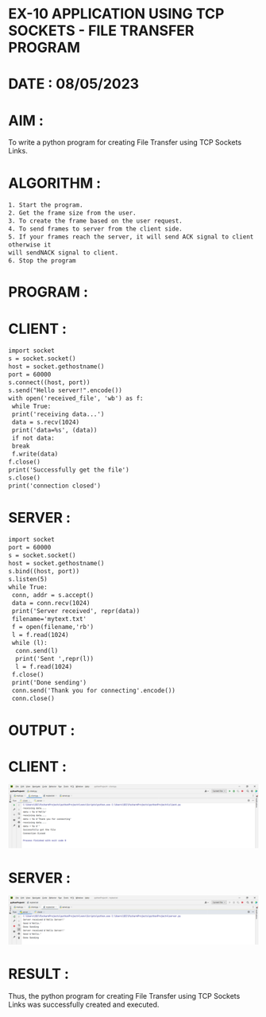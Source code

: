 # EX-10 APPLICATION USING TCP SOCKETS - FILE TRANSFER PROGRAM

# DATE : 08/05/2023

# AIM :
To write a python program for creating File Transfer using TCP Sockets Links.


# ALGORITHM :
```
1. Start the program.
2. Get the frame size from the user.
3. To create the frame based on the user request.
4. To send frames to server from the client side.
5. If your frames reach the server, it will send ACK signal to client otherwise it
will sendNACK signal to client.
6. Stop the program
```

# PROGRAM :
# CLIENT :
```
import socket
s = socket.socket()
host = socket.gethostname()
port = 60000
s.connect((host, port))
s.send("Hello server!".encode())
with open('received_file', 'wb') as f:
 while True:
 print('receiving data...')
 data = s.recv(1024)
 print('data=%s', (data))
 if not data:
 break
 f.write(data)
f.close()
print('Successfully get the file')
s.close()
print('connection closed')
```

# SERVER :
```
import socket
port = 60000
s = socket.socket()
host = socket.gethostname()
s.bind((host, port))
s.listen(5)
while True:
 conn, addr = s.accept()
 data = conn.recv(1024)
 print('Server received', repr(data))
 filename='mytext.txt'
 f = open(filename,'rb')
 l = f.read(1024)
 while (l):
  conn.send(l)
  print('Sent ',repr(l))
  l = f.read(1024)
 f.close()
 print('Done sending')
 conn.send('Thank you for connecting'.encode())
 conn.close()
```

# OUTPUT :
# CLIENT :
![OUTPUT](./Screenshot%20(84).png)

# SERVER :
![OUTPUT](./Screenshot%20(85).png)

# RESULT :
Thus, the python program for creating File Transfer using TCP Sockets Links was
successfully created and executed.
